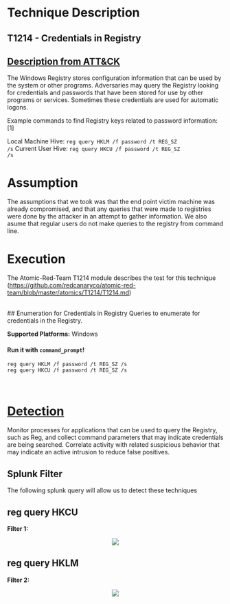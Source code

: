 # Technique Description

## T1214 - Credentials in Registry
## [Description from ATT&CK](https://attack.mitre.org/techniques/T1214/)

The Windows Registry stores configuration information that can be used by the system or other programs. Adversaries may query the Registry looking for credentials and passwords that have been stored for use by other programs or services. Sometimes these credentials are used for automatic logons.

Example commands to find Registry keys related to password information: [1]

Local Machine Hive: <code>reg query HKLM /f password /t REG_SZ /s</code>
Current User Hive: <code>reg query HKCU /f password /t REG_SZ /s</code>

# Assumption
The assumptions that we took was that the end point victim machine was already compromised, and that any queries that were made to registries were done by the attacker in an attempt to gather information. We also asume that regular users do not make queries to the registry from command line.

# Execution
The Atomic-Red-Team T1214 module describes the test for this technique (https://github.com/redcanaryco/atomic-red-team/blob/master/atomics/T1214/T1214.md)

<br/>
## Enumeration for Credentials in Registry
Queries to enumerate for credentials in the Registry.

**Supported Platforms:** Windows

#### Run it with `command_prompt`!
```
reg query HKLM /f password /t REG_SZ /s
reg query HKCU /f password /t REG_SZ /s
```
<br/>

# [Detection](https://attack.mitre.org/techniques/T1214/)

Monitor processes for applications that can be used to query the Registry, such as Reg, and collect command parameters that may indicate credentials are being searched. Correlate activity with related suspicious behavior that may indicate an active intrusion to reduce false positives.

## Splunk Filter
The following splunk query will allow us to detect these techniques

## reg query HKCU
<b>Filter 1:</b>
<p align="center">
  <img src="https://github.com/ayusuf15/DPI911SSA-Project-Group3/blob/master/Credential-Access/Credentials-in-Registry-T1214/Pictures/HKCU.png">
</p>

## reg query HKLM
<b>Filter 2:</b>
<p align="center">
  <img src="https://github.com/ayusuf15/DPI911SSA-Project-Group3/blob/master/Credential-Access/Credentials-in-Registry-T1214/Pictures/regqueryHKLMpassword%20REGSZ%20.png">
</p>
